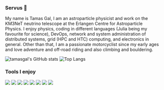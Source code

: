 ### Servus 👋

My name is Tamas Gal, I am an astroparticle physicist and work on the KM3NeT neutrino telescope at the Erlangen Centre for Astroparticle Physics. I enjoy physics, coding in different languages (Julia being my favourite for science), DevOps, network and system administration of distributed systems, grid (HPC and HTC) computing, and electronics in general. Other than that, I am a passionate motorcyclist since my early ages and love adventure and off-road riding and also climbing and bouldering.

![tamasgal's GitHub stats](https://github-readme-stats.vercel.app/api?username=tamasgal&show_icons=true&theme=radical) ![Top Langs](https://github-readme-stats.vercel.app/api/top-langs/?username=tamasgal&langs_count=12&layout=compact&exclude_repo=rba)

### Tools I enjoy

![](https://img.shields.io/badge/OS-Linux-informational?style=flat&logo=debian&logoColor=white&color=4a8cc2)
![](https://img.shields.io/badge/Code-Git-informational?style=flat&logo=Git&logoColor=white&color=4a8cc2)
![](https://img.shields.io/badge/Code-Julia-informational?style=flat&logo=julia&logoColor=white&color=4a8cc2)
![](https://img.shields.io/badge/Code-Python-informational?style=flat&logo=python&logoColor=white&color=4a8cc2)
![](https://img.shields.io/badge/Code-LaTeX-informational?style=flat&logo=LaTeX&logoColor=white&color=4a8cc2)
![](https://img.shields.io/badge/Editor-Vim-informational?style=flat&logo=vim&logoColor=white&color=4a8cc2)
![](https://img.shields.io/badge/Editor-Emacs-informational?style=flat&logo=gnu-emacs&logoColor=white&color=4a8cc2)
![](https://img.shields.io/badge/Shell-Zsh-informational?style=flat&logo=zsh&logoColor=white&color=4a8cc2)

<!--
**tamasgal/tamasgal** is a ✨ _special_ ✨ repository because its `README.md` (this file) appears on your GitHub profile.

Here are some ideas to get you started:

- 🔭 I’m currently working on ...
- 🌱 I’m currently learning ...
- 👯 I’m looking to collaborate on ...
- 🤔 I’m looking for help with ...
- 💬 Ask me about ...
- 📫 How to reach me: ...
- 😄 Pronouns: ...
- ⚡ Fun fact: ...
-->
